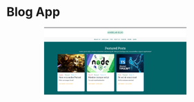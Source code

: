 # Blog App

<p align="center">
  <a href="./client">
  <img alt="angular-blog" src="./client/docs/1.png" width="330px"/>
  </a>
</p>
